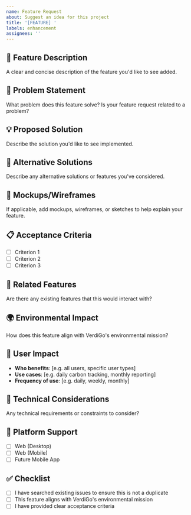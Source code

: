 ```yaml
---
name: Feature Request
about: Suggest an idea for this project
title: '[FEATURE] '
labels: enhancement
assignees: ''
---
```


## 🚀 Feature Description
A clear and concise description of the feature you'd like to see added.

## 🎯 Problem Statement
What problem does this feature solve? Is your feature request related to a problem?

## 💡 Proposed Solution
Describe the solution you'd like to see implemented.

## 🔄 Alternative Solutions
Describe any alternative solutions or features you've considered.

## 🎨 Mockups/Wireframes
If applicable, add mockups, wireframes, or sketches to help explain your feature.

## 📋 Acceptance Criteria
- [ ] Criterion 1
- [ ] Criterion 2
- [ ] Criterion 3

## 🔗 Related Features
Are there any existing features that this would interact with?

## 🌍 Environmental Impact
How does this feature align with VerdiGo's environmental mission?

## 👥 User Impact
- **Who benefits**: [e.g. all users, specific user types]
- **Use cases**: [e.g. daily carbon tracking, monthly reporting]
- **Frequency of use**: [e.g. daily, weekly, monthly]

## 🔧 Technical Considerations
Any technical requirements or constraints to consider?

## 📱 Platform Support
- [ ] Web (Desktop)
- [ ] Web (Mobile)
- [ ] Future Mobile App

## ✅ Checklist
- [ ] I have searched existing issues to ensure this is not a duplicate
- [ ] This feature aligns with VerdiGo's environmental mission
- [ ] I have provided clear acceptance criteria